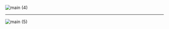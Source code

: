 ![main (4)](https://github.com/asper111c22ug111csc161/Unit-3-challenge-/assets/144521935/61913da9-f4cd-4635-9ede-d1e8f459f844)

-------------------------------------------------------------------------------------------------------------------------------
![main (5)](https://github.com/asper111c22ug111csc161/Unit-3-challenge-/assets/144521935/39eeebb9-4de2-4106-a549-a2a35b019f13)
